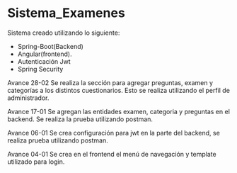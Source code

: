 # Sistema_Examenes
Sistema creado utilizando lo siguiente:
- Spring-Boot(Backend) 
- Angular(frontend).
- Autenticación Jwt
- Spring Security

Avance 28-02
Se realiza la sección para agregar preguntas, examen y categorías a los distintos cuestionarios. Esto se realiza utilizando el perfil de administrador. 

Avance 17-01
Se agregan las entidades examen, categoria y preguntas en el backend. Se realiza la prueba utilizando postman.

Avance 06-01
Se crea configuración para jwt en la parte del backend, se realiza prueba utilizando postman.

Avance 04-01
Se crea en el frontend el menú de navegación y template utilizado para login.


